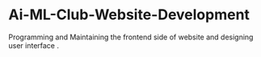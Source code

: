 # Ai-ML-Club-Website-Development
Programming and Maintaining the frontend side of website and designing user interface .
